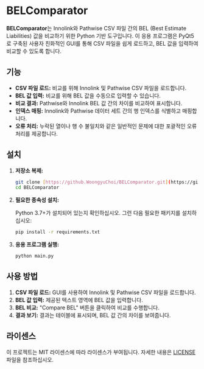 
# BELComparator

**BELComparator**는 Innolink와 Pathwise CSV 파일 간의 BEL (Best Estimate Liabilities) 값을 비교하기 위한 Python 기반 도구입니다. 이 응용 프로그램은 PyQt5로 구축된 사용자 친화적인 GUI를 통해 CSV 파일을 쉽게 로드하고, BEL 값을 입력하여 비교할 수 있도록 합니다.

## 기능

- **CSV 파일 로드:** 비교를 위해 Innolink 및 Pathwise CSV 파일을 로드합니다.
- **BEL 값 입력:** 비교를 위해 BEL 값을 수동으로 입력할 수 있습니다.
- **비교 결과:** Pathwise와 Innolink BEL 값 간의 차이를 비교하여 표시합니다.
- **인덱스 매핑:** Innolink와 Pathwise 데이터 세트 간의 행 인덱스를 식별하고 매핑합니다.
- **오류 처리:** 누락된 열이나 행 수 불일치와 같은 일반적인 문제에 대한 포괄적인 오류 처리를 제공합니다.

## 설치

1. **저장소 복제:**

   ```bash
   git clone [https://github.WoongyuChoi/BELComparator.git](https://github.com/WoongyuChoi/BELComparator.git)
   cd BELComparator
   ```

2. **필요한 종속성 설치:**

   Python 3.7+가 설치되어 있는지 확인하십시오. 그런 다음 필요한 패키지를 설치하십시오:

   ```bash
   pip install -r requirements.txt
   ```

3. **응용 프로그램 실행:**

   ```bash
   python main.py
   ```

## 사용 방법

1. **CSV 파일 로드:** GUI를 사용하여 Innolink 및 Pathwise CSV 파일을 로드합니다.
2. **BEL 값 입력:** 제공된 텍스트 영역에 BEL 값을 입력합니다.
3. **BEL 비교:** "Compare BEL" 버튼을 클릭하여 비교를 수행합니다.
4. **결과 보기:** 결과는 테이블에 표시되며, BEL 값 간의 차이를 보여줍니다.

## 라이센스

이 프로젝트는 MIT 라이센스에 따라 라이센스가 부여됩니다. 자세한 내용은 [LICENSE](LICENSE) 파일을 참조하십시오.
